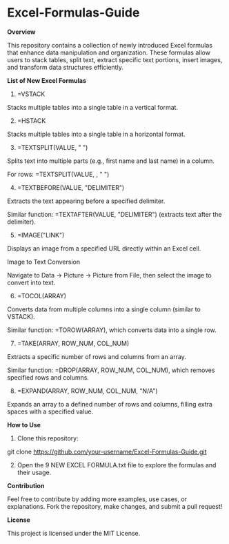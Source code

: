 # Excel-Formulas-Guide

**Overview**

This repository contains a collection of newly introduced Excel formulas that enhance data manipulation and organization. These formulas allow users to stack tables, split text, extract specific text portions, insert images, and transform data structures efficiently.

**List of New Excel Formulas**

1. =VSTACK

Stacks multiple tables into a single table in a vertical format.

2. =HSTACK

Stacks multiple tables into a single table in a horizontal format.

3. =TEXTSPLIT(VALUE, " ")

Splits text into multiple parts (e.g., first name and last name) in a column.

For rows: =TEXTSPLIT(VALUE, , " ")

4. =TEXTBEFORE(VALUE, "DELIMITER")

Extracts the text appearing before a specified delimiter.

Similar function: =TEXTAFTER(VALUE, "DELIMITER") (extracts text after the delimiter).

5. =IMAGE("LINK")

Displays an image from a specified URL directly within an Excel cell.

Image to Text Conversion

Navigate to Data → Picture → Picture from File, then select the image to convert into text.

6. =TOCOL(ARRAY)

Converts data from multiple columns into a single column (similar to VSTACK).

Similar function: =TOROW(ARRAY), which converts data into a single row.

7. =TAKE(ARRAY, ROW_NUM, COL_NUM)

Extracts a specific number of rows and columns from an array.

Similar function: =DROP(ARRAY, ROW_NUM, COL_NUM), which removes specified rows and columns.

8. =EXPAND(ARRAY, ROW_NUM, COL_NUM, "N/A")

Expands an array to a defined number of rows and columns, filling extra spaces with a specified value.

**How to Use**

1. Clone this repository:

git clone https://github.com/your-username/Excel-Formulas-Guide.git

2. Open the 9 NEW EXCEL FORMULA.txt file to explore the formulas and their usage.

**Contribution**

Feel free to contribute by adding more examples, use cases, or explanations. Fork the repository, make changes, and submit a pull request!

**License**

This project is licensed under the MIT License.

